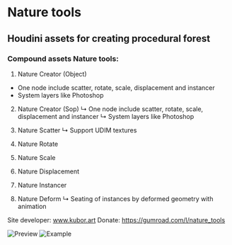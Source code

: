 # Nature tools
## Houdini assets for creating procedural forest

### Compound assets Nature tools:

1. Nature Creator (Object)
- One node include scatter, rotate, scale, displacement and instancer
- System layers like Photoshop

2. Nature Creator (Sop)
 ↳ One node include scatter, rotate, scale, displacement and instancer
 ↳ System layers like Photoshop

3. Nature Scatter
↳ Support UDIM textures

4. Nature Rotate

5. Nature Scale

6. Nature Displacement

7. Nature Instancer

8. Nature Deform
↳ Seating of instances by deformed geometry with animation

Site developer: www.kubor.art
Donate: https://gumroad.com/l/nature_tools

![Preview](https://github.com/shvetsov-art/nature_tools/blob/master/Preview.jpg)
![Example](https://github.com/shvetsov-art/nature_tools/blob/master/examles/Nature%20tools%20customize%20preview.gif)
